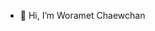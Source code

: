 - 👋 Hi, I’m Woramet Chaewchan


<!---
Woramet04/Woramet04 is a ✨ special ✨ repository because its `README.md` (this file) appears on your GitHub profile.
You can click the Preview link to take a look at your changes.
--->
